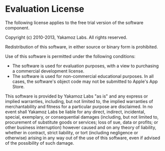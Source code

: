# Evaluation License
The following license applies to the free trial version of the software component.

Copyright (c) 2010-2013, Yakamoz Labs.
All rights reserved.

Redistribution of this software, in either source or binary form is prohibited.

Use of this software is permitted under the following conditions:

- The software is used for evaluation purposes, with a view to purchasing a commercial development license.
- The software is used for non-commercial educational purposes. In all cases, the software's object code may not be submitted to Apple's App Store.

This software is provided by Yakamoz Labs "as is" and any express or implied warranties, including, but not limited to, the implied warranties of merchantability and fitness for a particular purpose are disclaimed. In no event shall Yakamoz Labs be liable for any direct, indirect, incidental, special, exemplary, or consequential damages (including, but not limited to, procurement of substitute goods or services; loss of sue, data or profits; or other business interruption) however caused and on any theory of liability, whether in contract, strict liability, or tort (including negligence or otherwise) arising in any way out of the use of this software, even if advised of the possibility of such damage.
